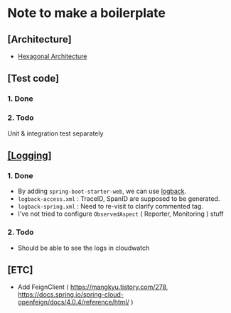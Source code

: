 # Note to make a boilerplate

## [Architecture]

- [Hexagonal Architecture](https://velog.io/@msung99/Hexagonal-Architecture-%ED%97%A5%EC%82%AC%EA%B3%A0%EB%82%A0-%EC%95%84%ED%82%A4%ED%85%8D%EC%B2%98%EC%97%90%EC%84%9C-%EC%9C%A0%EC%A6%88%EC%BC%80%EC%9D%B4%EC%8A%A4UserCase-%EA%B5%AC%ED%98%84%ED%95%98%EA%B8%B0)

## [Test code]

### 1. Done

### 2. Todo
Unit & integration test separately

## [[Logging]](https://spring.io/blog/2022/10/12/observability-with-spring-boot-3)

### 1. Done

- By adding `spring-boot-starter-web`, we can
  use [logback](https://docs.spring.io/spring-boot/docs/2.1.1.RELEASE/reference/html/howto-logging.html#:~:text=Spring%20Boot%20has,logging%20for%20you%3A).
- `logback-access.xml` : TraceID, SpanID are supposed to be generated.
- `logback-spring.xml` : Need to re-visit to clarify commented tag.
- I've not tried to configure `ObservedAspect` ( Reporter, Monitoring ) stuff

### 2. Todo

- Should be able to see the logs in cloudwatch 

## [ETC]

- Add FeignClient ( https://mangkyu.tistory.com/278, https://docs.spring.io/spring-cloud-openfeign/docs/4.0.4/reference/html/ )

